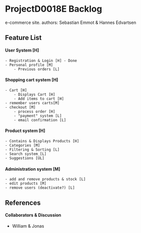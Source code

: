 # ProjectD0018E Backlog
e-commerce site.
authors: Sebastian Emmot & Hannes Edvartsen

## Feature List

#### User System [H]
	- Registration & Login [H] - Done
	- Personal profile [M]
		- Previous orders [L]

#### Shopping cart system [H]
	- Cart [H]
		- Displays Cart [H]
		- Add items to cart [H]
	- remember users carts[M]
	- checkout [M]
		- process order [H]
		- "payment" system [L]
		- email confirmation [L]
	
#### Product system [H]
	- Contains & Displays Products [H]
	- Categories [M]
	- Filtering & Sorting [L]
	- Search system [L]
	- Suggestions [ÜL]
	
#### Administration system [M]
	- add and remove products & stock [L]
	- edit products [M]
	- remove users (deactivate?) [L]
	
## References

#### Collaborators & Discussion
- William & Jonas


